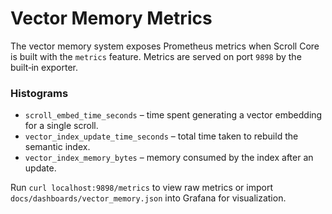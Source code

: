 # Vector Memory Metrics

The vector memory system exposes Prometheus metrics when Scroll Core is built with the `metrics` feature. Metrics are served on port `9898` by the built‑in exporter.

### Histograms
- `scroll_embed_time_seconds` – time spent generating a vector embedding for a single scroll.
- `vector_index_update_time_seconds` – total time taken to rebuild the semantic index.
- `vector_index_memory_bytes` – memory consumed by the index after an update.

Run `curl localhost:9898/metrics` to view raw metrics or import `docs/dashboards/vector_memory.json` into Grafana for visualization.
